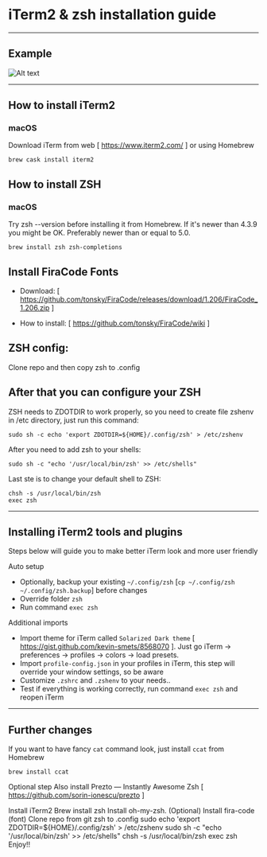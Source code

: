 # iTerm2 & zsh installation guide
---

## Example

![Alt text](/iterm-example.png?raw=true "Screenshot")

---

## How to install iTerm2
### macOS
Download iTerm from web [ https://www.iterm2.com/ ] or using Homebrew 
```
brew cask install iterm2
```

## How to install ZSH
### macOS
Try zsh --version before installing it from Homebrew. If it's newer than 4.3.9 you might be OK. Preferably newer than or equal to 5.0.
```
brew install zsh zsh-completions
```

## Install FiraCode Fonts
- Download: [ https://github.com/tonsky/FiraCode/releases/download/1.206/FiraCode_1.206.zip ]

- How to install: [ https://github.com/tonsky/FiraCode/wiki ]

## ZSH config:
Clone repo and then copy zsh to .config

## After that you can configure your ZSH
ZSH needs to ZDOTDIR to work properly, so you need to create file zshenv in /etc directory, just run this command:
```
sudo sh -c echo 'export ZDOTDIR=${HOME}/.config/zsh' > /etc/zshenv
```
After you need to add zsh to your shells:
```
sudo sh -c "echo '/usr/local/bin/zsh' >> /etc/shells"
```
Last ste is to change your default shell to ZSH:
```
chsh -s /usr/local/bin/zsh
exec zsh
```

---
## Installing iTerm2 tools and plugins
Steps below will guide you to make better iTerm look and more user friendly

Auto setup
* Optionally, backup your existing `~/.config/zsh` [`cp ~/.config/zsh ~/.config/zsh.backup`] before changes
* Override folder `zsh`
* Run command `exec zsh`

Additional imports
* Import theme for iTerm called `Solarized Dark theme` [ https://gist.github.com/kevin-smets/8568070 ]. Just go iTerm → preferences → profiles → colors → load presets.
* Import `profile-config.json` in your profiles in iTerm, this step will override your window settings, so be aware
* Customize `.zshrc` and `.zshenv` to your needs..
* Test if everything is working correctly, run command `exec zsh` and reopen iTerm

---
## Further changes

If you want to have fancy `cat` command look, just install `ccat` from Homebrew
```
brew install ccat
```

Optional step
Also install Prezto — Instantly Awesome Zsh [ https://github.com/sorin-ionescu/prezto ]





Install iTerm2
Brew install zsh
Install oh-my-zsh. (Optional)
Install fira-code (font)
Clone repo from git zsh to .config
sudo echo 'export ZDOTDIR=${HOME}/.config/zsh' > /etc/zshenv
sudo sh -c "echo '/usr/local/bin/zsh' >> /etc/shells"
chsh -s /usr/local/bin/zsh
exec zsh
Enjoy!!
